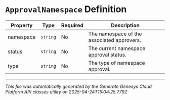 # `ApprovalNamespace` Definition

| Property | Type | Required | Description |
|----------|------|----------|-------------|
| namespace | `string` | No | The namespace of the associated approvers. |
| status | `string` | No | The current namespace approval status. |
| type | `string` | No | The type of namespace approval. |

---

*This file was automatically generated by the Generate Genesys Cloud Platform API classes utility on 2025-04-24T15:04:25.779Z*